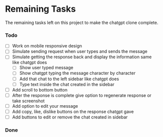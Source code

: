# Remaining Tasks

The remaining tasks left on this project to make the chatgpt clone complete.

### Todo

- [ ] Work on mobile responsive design
- [ ] Simulate sending request when user types and sends the message
- [ ] Simulate getting the response back and display the information same like chatgpt does
  - [ ] Show user typed message
  - [ ] Show chatgpt typing the message character by character
  - [ ] Add that chat to the left sidebar like chatgpt does
  - [ ] Type text inside the chat created in the sidebar
- [ ] Add scroll to bottom button
- [ ] After the response is complete give option to regenerate response or take screenshot
- [ ] Add option to edit your message
- [ ] Add copy, like, dislike buttons on the response chatgpt gave
- [ ] Add buttons to edit or remove the chat created in sidebar

### Done

